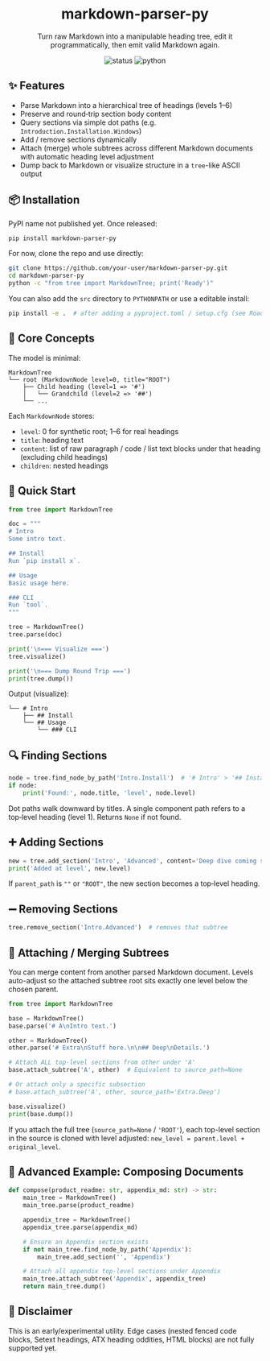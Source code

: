<div align="center">

# markdown-parser-py

Turn raw Markdown into a manipulable heading tree, edit it programmatically, then emit valid Markdown again.

![status](https://img.shields.io/badge/status-experimental-orange)
![python](https://img.shields.io/badge/python-3.10+-blue)

</div>

## ✨ Features

- Parse Markdown into a hierarchical tree of headings (levels 1–6)
- Preserve and round‑trip section body content
- Query sections via simple dot paths (e.g. `Introduction.Installation.Windows`)
- Add / remove sections dynamically
- Attach (merge) whole subtrees across different Markdown documents with automatic heading level adjustment
- Dump back to Markdown or visualize structure in a `tree`-like ASCII output

## 📦 Installation

PyPI name not published yet. Once released:

```bash
pip install markdown-parser-py
```

For now, clone the repo and use directly:

```bash
git clone https://github.com/your-user/markdown-parser-py.git
cd markdown-parser-py
python -c "from tree import MarkdownTree; print('Ready')"
```

You can also add the `src` directory to `PYTHONPATH` or use a editable install:

```bash
pip install -e .  # after adding a pyproject.toml / setup.cfg (see Roadmap)
```

## 🧠 Core Concepts

The model is minimal:

```text
MarkdownTree
└── root (MarkdownNode level=0, title="ROOT")
	├── Child heading (level=1 => '#')
	│   └── Grandchild (level=2 => '##')
	└── ...
```

Each `MarkdownNode` stores:

- `level`: 0 for synthetic root; 1–6 for real headings
- `title`: heading text
- `content`: list of raw paragraph / code / list text blocks under that heading (excluding child headings)
- `children`: nested headings

## 🚀 Quick Start

```python
from tree import MarkdownTree

doc = """
# Intro
Some intro text.

## Install
Run `pip install x`.

## Usage
Basic usage here.

### CLI
Run `tool`.
"""

tree = MarkdownTree()
tree.parse(doc)

print('\n=== Visualize ===')
tree.visualize()

print('\n=== Dump Round Trip ===')
print(tree.dump())
```

Output (visualize):

```text
└── # Intro
	├── ## Install
	└── ## Usage
		└── ### CLI
```

## 🔍 Finding Sections

```python
node = tree.find_node_by_path('Intro.Install')  # '# Intro' > '## Install'
if node:
	print('Found:', node.title, 'level', node.level)
```

Dot paths walk downward by titles. A single component path refers to a top‑level heading (level 1). Returns `None` if not found.

## ➕ Adding Sections

```python
new = tree.add_section('Intro', 'Advanced', content='Deep dive coming soon.')
print('Added at level', new.level)
```

If `parent_path` is `""` or `"ROOT"`, the new section becomes a top‑level heading.

## ➖ Removing Sections

```python
tree.remove_section('Intro.Advanced')  # removes that subtree
```

## 🔗 Attaching / Merging Subtrees

You can merge content from another parsed Markdown document. Levels auto-adjust so the attached subtree root sits exactly one level below the chosen parent.

```python
from tree import MarkdownTree

base = MarkdownTree()
base.parse('# A\nIntro text.')

other = MarkdownTree()
other.parse('# Extra\nStuff here.\n\n## Deep\nDetails.')

# Attach ALL top-level sections from other under 'A'
base.attach_subtree('A', other)  # Equivalent to source_path=None

# Or attach only a specific subsection
# base.attach_subtree('A', other, source_path='Extra.Deep')

base.visualize()
print(base.dump())
```

If you attach the full tree (`source_path=None` / `'ROOT'`), each top-level section in the source is cloned with level adjusted: `new_level = parent.level + original_level`.

## 🧪 Advanced Example: Composing Documents

```python
def compose(product_readme: str, appendix_md: str) -> str:
	main_tree = MarkdownTree()
	main_tree.parse(product_readme)

	appendix_tree = MarkdownTree()
	appendix_tree.parse(appendix_md)

	# Ensure an Appendix section exists
	if not main_tree.find_node_by_path('Appendix'):
		main_tree.add_section('', 'Appendix')

	# Attach all appendix top-level sections under Appendix
	main_tree.attach_subtree('Appendix', appendix_tree)
	return main_tree.dump()
```

## 📝 Disclaimer

This is an early/experimental utility. Edge cases (nested fenced code blocks, Setext headings, ATX heading oddities, HTML blocks) are not fully supported yet.